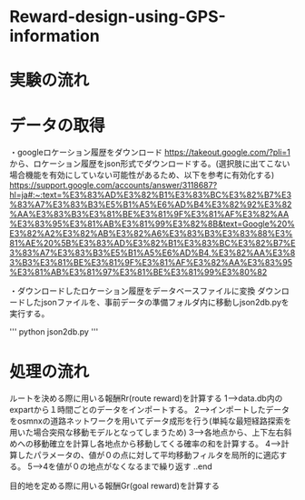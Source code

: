 # Reward-design-using-GPS-information
# 実験の流れ
# データの取得
・googleロケーション履歴をダウンロード https://takeout.google.com/?pli=1 から、ロケーション履歴をjson形式でダウンロードする。(選択肢に出てこない場合機能を有効にしていない可能性があるため、以下を参考に有効化する) https://support.google.com/accounts/answer/3118687?hl=ja#:~:text=%E3%83%AD%E3%82%B1%E3%83%BC%E3%82%B7%E3%83%A7%E3%83%B3%E5%B1%A5%E6%AD%B4%E3%82%92%E3%82%AA%E3%83%B3%E3%81%BE%E3%81%9F%E3%81%AF%E3%82%AA%E3%83%95%E3%81%AB%E3%81%99%E3%82%8B&text=Google%20%E3%82%A2%E3%82%AB%E3%82%A6%E3%83%B3%E3%83%88%E3%81%AE%20%5B%E3%83%AD%E3%82%B1%E3%83%BC%E3%82%B7%E3%83%A7%E3%83%B3%E5%B1%A5%E6%AD%B4,%E3%82%AA%E3%83%B3%E3%81%BE%E3%81%9F%E3%81%AF%E3%82%AA%E3%83%95%E3%81%AB%E3%81%97%E3%81%BE%E3%81%99%E3%80%82

・ダウンロードしたロケーション履歴をデータベースファイルに変換
ダウンロードしたjsonファイルを、事前データの準備フォルダ内に移動しjson2db.pyを実行する。

'''
python json2db.py
'''

# 処理の流れ
ルートを決める際に用いる報酬Rr(route reward)を計算する
1-->data.db内のexpartから１時間ごとのデータをインポートする。
2-->インポートしたデータをosmnxの道路ネットワークを用いてデータ成形を行う(単純な最短経路探索を用いた場合突飛な移動モデルとなってしまうため)
3-->各地点から、上下左右斜めへの移動確立を計算し各地点から移動してくる確率の和を計算する。
4-->計算したパラメータの、値が０の点に対して平均移動フィルタを局所的に適応する。
5-->4を値が０の地点がなくなるまで繰り返す
..end

目的地を定める際に用いる報酬Gr(goal reward)を計算する